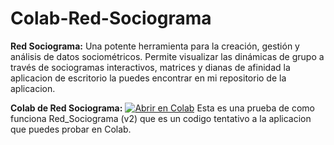 # Colab-Red-Sociograma
**Red Sociograma:** Una potente herramienta para la creación, gestión y análisis de datos sociométricos. Permite visualizar las dinámicas de grupo a través de sociogramas interactivos, matrices y dianas de afinidad la aplicacion de escritorio la puedes encontrar en mi repositorio de la aplicacion.

**Colab de Red Sociograma:**
    [![Abrir en Colab](https://colab.research.google.com/assets/colab-badge.svg)](https://colab.research.google.com/drive/1D0cQItenmmMBM9mF4oSU6SOUdGvApeHn) Esta es una prueba de como funciona Red_Sociograma (v2) que es un codigo tentativo a la aplicacion que puedes probar en Colab.
